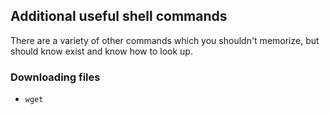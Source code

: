 ## Additional useful shell commands

There are a variety of other commands which you shouldn't memorize, but should know exist and know how to look up.

### Downloading files

- `wget`
